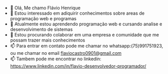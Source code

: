 - 👋 Olá, Me chamo Flávio Henrique
- 👀 Estou interessado em adiquirir conhecimentos sobre areas de programação web e programas
- 🌱 Atualmente estou aprendendo programação web e cursando analise e desenvolvimento de sistemas
- 💞️ Estou procurando colaborar em uma empresa e comunidade que me possam trazer mais conhecimentos
- 📫 Para entrar em contato pode me chamar no whatsapp:(75)991751923, ou me chamar no email flaviocastro0901@gmail.com
- 📫 Tambem pode me encontrar no linkedin: https://www.linkedin.com/in/flavio-desenvolvedor-programador/
